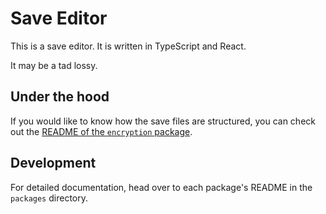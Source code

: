 # Save Editor

This is a save editor.  It is written in TypeScript and React.

It may be a tad lossy.

## Under the hood

If you would like to know how the save files are structured, you can check out the [README of the `encryption` package](./packages/encryption/README.md).

## Development

For detailed documentation, head over to each package's README in the `packages` directory.
